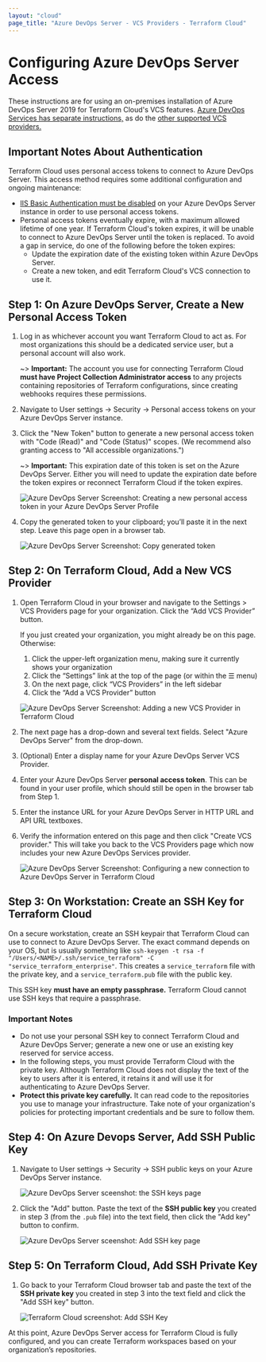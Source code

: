 ```yaml
---
layout: "cloud"
page_title: "Azure DevOps Server - VCS Providers - Terraform Cloud"
---
```


# Configuring Azure DevOps Server Access

These instructions are for using an on-premises installation of Azure DevOps Server 2019 for Terraform Cloud's VCS features. [Azure DevOps Services has separate instructions,](./azure-devops-services.html) as do the [other supported VCS providers.](./index.html)

## Important Notes About Authentication

Terraform Cloud uses personal access tokens to connect to Azure DevOps Server. This access method requires some additional configuration and ongoing maintenance:

- [IIS Basic Authentication must be disabled](https://docs.microsoft.com/en-us/azure/devops/integrate/get-started/authentication/iis-basic-auth?view=azure-devops) on your Azure DevOps Server instance in order to use personal access tokens.
- Personal access tokens eventually expire, with a maximum allowed lifetime of one year. If Terraform Cloud's token expires, it will be unable to connect to Azure DevOps Server until the token is replaced. To avoid a gap in service, do one of the following before the token expires:
    - Update the expiration date of the existing token within Azure DevOps Server.
    - Create a new token, and edit Terraform Cloud's VCS connection to use it.

## Step 1: On Azure DevOps Server, Create a New Personal Access Token

1. Log in as whichever account you want Terraform Cloud to act as. For most organizations this should be a dedicated service user, but a personal account will also work.

    ~> **Important:** The account you use for connecting Terraform Cloud **must have Project Collection Administrator access** to any projects containing repositories of Terraform configurations, since creating webhooks requires these permissions.

2. Navigate to User settings -> Security -> Personal access tokens on your Azure DevOps Server instance.
3. Click the "New Token" button to generate a new personal access token with "Code (Read)" and "Code (Status)" scopes. (We recommend also granting access to "All accessible organizations.")

    ~> **Important:** This expiration date of this token is set on the Azure DevOps Server. Either you will need to update the expiration date before the token expires or reconnect Terraform Cloud if the token expires.

    ![Azure DevOps Server Screenshot: Creating a new personal access token in your Azure DevOps Server Profile](./images/azure-devops-server-create-token.png)

4. Copy the generated token to your clipboard; you’ll paste it in the next step. Leave this page open in a browser tab.

    ![Azure DevOps Server Screenshot: Copy generated token](./images/azure-devops-server-copy-token.png)

## Step 2: On Terraform Cloud, Add a New VCS Provider

1. Open Terraform Cloud in your browser and navigate to the Settings > VCS Providers page for your organization. Click the “Add VCS Provider” button.

    If you just created your organization, you might already be on this page. Otherwise:

    1. Click the upper-left organization menu, making sure it currently shows your organization
    1. Click the “Settings” link at the top of the page (or within the &#9776; menu)
    1. On the next page, click “VCS Providers” in the left sidebar
    1. Click the “Add a VCS Provider” button

    ![Azure DevOps Server Screenshot: Adding a new VCS Provider in Terraform Cloud](./images/azure-devops-services-add-vcs-provider.png)

2. The next page has a drop-down and several text fields. Select "Azure DevOps Server" from the drop-down.

3. (Optional) Enter a display name for your Azure DevOps Server VCS Provider.

4. Enter your Azure DevOps Server **personal access token**. This can be found in your user profile, which should still be open in the browser tab from Step 1.

5. Enter the instance URL for your Azure DevOps Server in HTTP URL and API URL textboxes.

5. Verify the information entered on this page and then click "Create VCS provider." This will take you back to the VCS Providers page which now includes your new Azure DevOps Services provider.

    ![Azure DevOps Server Screenshot: Configuring a new connection to Azure DevOps Server in Terraform Cloud](./images/azure-devops-server-create-provider.png)

## Step 3: On Workstation: Create an SSH Key for Terraform Cloud

On a secure workstation, create an SSH keypair that Terraform Cloud can use to connect to Azure DevOps Server. The exact command depends on your OS, but is usually something like `ssh-keygen -t rsa -f "/Users/<NAME>/.ssh/service_terraform" -C "service_terraform_enterprise"`. This creates a `service_terraform` file with the private key, and a `service_terraform.pub` file with the public key.

This SSH key **must have an empty passphrase.** Terraform Cloud cannot use SSH keys that require a passphrase.

### Important Notes

- Do not use your personal SSH key to connect Terraform Cloud and Azure DevOps Server; generate a new one or use an existing key reserved for service access.
- In the following steps, you must provide Terraform Cloud with the private key. Although Terraform Cloud does not display the text of the key to users after it is entered, it retains it and will use it for authenticating to Azure DevOps Server.
- **Protect this private key carefully.** It can read code to the repositories you use to manage your infrastructure. Take note of your organization's policies for protecting important credentials and be sure to follow them.

## Step 4: On Azure Devops Server, Add SSH Public Key

1. Navigate to User settings -> Security -> SSH public keys on your Azure DevOps Server instance.

    ![Azure DevOps Server sceenshot: the SSH keys page](./images/azure-devops-server-public-keys.png)

2. Click the "Add" button. Paste the text of the **SSH public key** you created in step 3 (from the `.pub` file) into the text field, then click the "Add key" button to confirm.

    ![Azure DevOps Server sceenshot: Add SSH key page](./images/azure-devops-server-public-keys-add.png)

## Step 5: On Terraform Cloud, Add SSH Private Key

1. Go back to your Terraform Cloud browser tab and paste the text of the **SSH private key** you created in step 3 into the text field and click the "Add SSH key" button.

    ![Terraform Cloud screenshot: Add SSH Key](./images/azure-devops-server-add-private-key.png)

At this point, Azure DevOps Server access for Terraform Cloud is fully configured, and you can create Terraform workspaces based on your organization’s repositories.
